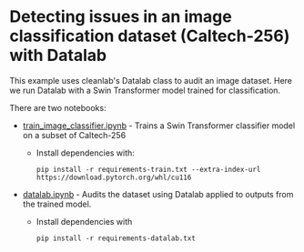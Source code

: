 # Detecting issues in an image classification dataset (Caltech-256) with Datalab

This example uses cleanlab's Datalab class to audit an image dataset. Here we run Datalab with a Swin Transformer model trained for classification.

There are two notebooks:
- [train_image_classifier.ipynb](train_image_classifier.ipynb) - Trains a Swin Transformer classifier model on a subset of Caltech-256


  - Install dependencies with:

    ```
    pip install -r requirements-train.txt --extra-index-url https://download.pytorch.org/whl/cu116
    ```

- [datalab.ipynb](datalab.ipynb) - Audits the dataset using Datalab applied to outputs from the trained model.
  - Install dependencies with
    ```
    pip install -r requirements-datalab.txt
    ```
